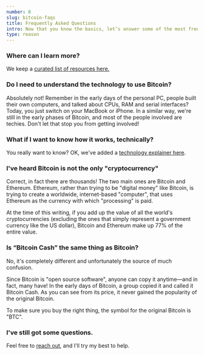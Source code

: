 ```yaml
---
number: 8
slug: bitcoin-faqs
title: Frequently Asked Questions
intro: Now that you know the basics, let’s answer some of the most frequently asked questions.
type: reason
---
```


### Where can I learn more?

We keep a [curated list of resources here.](/resources)

### Do I need to understand the technology to use Bitcoin?

Absolutely not! Remember in the early days of the personal PC, people built their own computers, and talked about CPUs, RAM and serial interfaces? Today, you just switch on your MacBook or iPhone. In a similar way, we're still in the early phases of Bitcoin, and most of the people involved are techies. Don't let that stop you from getting involved!

### What if I want to know how it works, technically?

You really want to know? OK, we've added a [technology explainer here](/tech/).

### I've heard Bitcoin is not the only "cryptocurrency"

Correct, in fact there are thousands! The two main ones are Bitcoin and Ethereum. Ethereum, rather than trying to be "digital money" like Bitcoin, is trying to create a worldwide, internet-based "computer", that uses Ethereum as the currency with which "processing" is paid.

At the time of this writing, if you add up the value of all the world's cryptocurrencies (excluding the ones that simply represent a government currency like the US dollar), Bitcoin and Ethereum make up 77% of the entire value.

### Is “Bitcoin Cash” the same thing as Bitcoin?

No, it's completely different and unfortunately the source of much confusion.

Since Bitcoin is "open source software", anyone can copy it anytime—and in fact, many have! In the early days of Bitcoin, a group copied it and called it Bitcoin Cash. As you can see from its price, it never gained the popularity of the original Bitcoin.

To make sure you buy the right thing, the symbol for the original Bitcoin is "BTC".

### I've still got some questions.

Feel free to [reach out](/about/), and I'll try my best to help.
